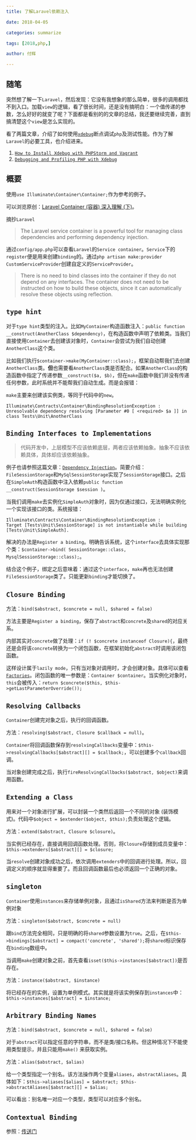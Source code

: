 ```yaml
---
title: 了解Laravel依赖注入

date: 2018-04-05

categories: summarize

tags: [2018,php,]

author: 付辉

---
```


## 随笔

突然想了解一下`Laravel`，然后发现：它没有我想象的那么简单，很多的调用都找不到入口。加载`view`的逻辑，看了很长时间，还是没有搞明白：一个值传递的参数，怎么好好的就变了呢？下面都是看别的的文章的总结，我还要继续完善，直到搞清楚这个`view`是怎么实现的。

看了两篇文章，介绍了如何使用[`xdebug`](https://xdebug.org/)断点调试`php`及测试性能。作为了解`Laravel`的必要工具，也介绍进来。

1. [`How to Install Xdebug with PHPStorm and Vagrant`](https://www.sitepoint.com/install-xdebug-phpstorm-vagrant/)
2. [`Debugging and Profiling PHP with Xdebug`](https://www.sitepoint.com/debugging-and-profiling-php-with-xdebug/)

## 概要

使用`use Illuminate\Container\Container;`作为参考的例子。

可以浏览原创：[Laravel Container (容器) 深入理解 (下)](https://segmentfault.com/a/1190000011560253#articleHeader4)。

摘抄`Laravel`

>The Laravel service container is a powerful tool for managing class dependencies and performing dependency injection.

通过`config/app.php`可以查看`Laravel`的`Service container`。`Service`下的`register`便是用来创建`binding`的。通过`php artisan make:provider CustomServiceProvider`创建自定义的`ServiceProvider`。

>There is no need to bind classes into the container if they do not depend on any interfaces. The container does not need to be instructed on how to build these objects, since it can automatically resolve these objects using reflection.

## `type hint`

对于`type hint`类型的注入。比如`MyContainer`构造函数注入：`public function __construct(AnotherClass $dependency)`，在构造函数中声明了依赖类。当我们直接使用`Container`去创建该对象时，`Container`会尝试为我们自动创建`AnotherClass`这个类。

比如我们执行`$container->make(MyContainer::class);`，框架自动帮我们去创建`AnotherClass`类。**但**也需要看`AnotherClass`类是否配合。如果`AnotherClass`的构造函数中指定了传递参数`__construct($a, $b)`，但在`make`函数中我们并没有传递任何参数，此时系统并不能帮我们自动生成。而是会报错：

`make`主要来创建该实例类，等同于代码中的`new`。

```
Illuminate\Contracts\Container\BindingResolutionException : 
Unresolvable dependency resolving [Parameter #0 [ <required> $a ]] in class Tests\Unit\AnotherClass

```

## `Binding Interfaces to Implementations`

> 代码开发中，上层模型不应该依赖底层，两者应该依赖抽象。抽象不应该依赖具体，具体却应该依赖抽象。

例子也请参照这篇文章：[`Dependency Injection`](https://www.sitepoint.com/dependency-injection-laravels-ioc/)。简要介绍：`FileSessionStorage`和`MySqlSessionStorage`实现了`SessionStorage`接口。之后在`SimpleAuth`构造函数中注入依赖`public function __construct(SessionStorage $session )`。

当我们调用`make`去实例化`SimpleAuth`对象时，因为仅通过接口，无法明确实例化一个实现该接口的类。系统报错：
```
Illuminate\Contracts\Container\BindingResolutionException : 
Target [Tests\Unit\SessionStorage] is not instantiable while building [Tests\Unit\SimpleAuth].
```

解决的办法是`Register a binding`。明确告诉系统，这个`interface`去具体实现那个类：`$container->bind( SessionStorage::class, MysqlSessionStorage::class);`。

结合这个例子，绑定之后意味着：通过这个`interface`，`make`再也无法创建`FileSessionStorage`类了。只能更新`binding`才能切换了。

## `Closure Binding`

方法：`bind($abstract, $concrete = null, $shared = false)`

方法主要是`Register a binding`，保存了`abstract`和`concrete`及`shared`的对应关系。

内部其实对`concrete`做了处理：`if (! $concrete instanceof Closure){`，最终还是会将该`concrete`转换为一个闭包函数，在框架初始化`abstract`时调用该闭包函数。

这样设计属于`lazily mode`，只有当对象对调用时，才会创建对象。具体可以查看[`Factories`](http://php-di.org/doc/php-definitions.html#factories)。闭包函数的唯一参数是：`Container $container`。当实例化对象时，`this`会被传入：`return $concrete($this, $this->getLastParameterOverride());`

## `Resolving Callbacks`

`Container`创建完对象之后，执行的回调函数。

方法：`resolving($abstract, Closure $callback = null)`。

`Container`将回调函数保存到`resolvingCallbacks`变量中：`$this->resolvingCallbacks[$abstract][] = $callback;`，可以创建多个`callback`回调。

当对象创建完成之后，执行`fireResolvingCallbacks($abstract, $object)`来调用函数。

## `Extending a Class`

用来对一个对象进行扩展，可以封装一个类然后返回一个不同的对象 (装饰模式)。代码中`$object = $extender($object, $this);`负责处理这个逻辑。

方法：`extend($abstract, Closure $closure)`。

当实例已经存在，直接调用回调函数处理。否则，将`Closure`存储到成员变量中：`$this->extenders[$abstract][] = $closure;`

当`resolve`创建对象成功之后，依次调用`extenders`中的回调进行处理。所以，回调定义的顺序就显得重要了。而且回调函数最后也必须返回一个正确的对象。

## `singleton`

`Container`使用`instances`来存储单例对象，且通过`isShared`方法来判断是否为单例对象

方法：`singleton($abstract, $concrete = null)`

跟`bind`方法完全相同，只是明确的将`shared`参数设置为`true`。之后，在`$this->bindings[$abstract] = compact('concrete', 'shared');`将`shared`标识保存在`binding`数组中。

当调用`make`创建对象之前，首先查看`isset($this->instances[$abstract])`是否存在。

方法：`instance($abstract, $instance)`

将已经存在的实例，设置为单例模式。其实就是将该实例保存到`instances`中：`$this->instances[$abstract] = $instance;`

## `Arbitrary Binding Names`

方法：`bind($abstract, $concrete = null, $shared = false)`

对于`abstract`可以指定任意的字符串，而不是类/接口名称。但这种情况下不能使用类型提示，并且只能用`make()` 来获取实例。

方法：`alias($abstract, $alias)`

给一个类型指定一个别名。该方法操作两个变量`aliases`，`abstractAliases`。具体如下：`$this->aliases[$alias] = $abstract; $this->abstractAliases[$abstract][] = $alias;`

可以看出：别名唯一对应一个类型，类型可以对应多个别名。

## `Contextual Binding`

参照：[传送门](https://segmentfault.com/a/1190000011560253#articleHeader19)


